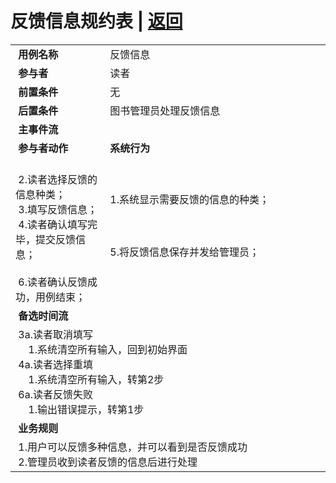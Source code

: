 # 反馈信息规约表 | [返回](../README.md)
<table>
    <tr>
        <td width="150"> <b>&nbsp;用例名称</b></td>
        <td colspan="2" width="500">&nbsp;反馈信息</td>
    </tr>
    <tr>
        <td width="150"> <b>&nbsp;参与者</b></td>
        <td colspan="2" width="500">&nbsp;读者</td>
    </tr>
    <tr>
        <td width="150"> <b>&nbsp;前置条件</b></td>
        <td colspan="2" width="500">&nbsp;无</td>
    </tr>
    <tr>
        <td width="150"> <b>&nbsp;后置条件</b></td>
        <td colspan="2" width="500">&nbsp;图书管理员处理反馈信息</td>
    </tr>
    <tr>
        <td colspan="3" width="150"> <b>&nbsp;主事件流</b></td>
    </tr>
    <tr>
        <td colspan="2" width="200"> <b>&nbsp;参与者动作</b></td>
        <td width="400"> <b>&nbsp;系统行为</b></td>
    </tr>
    <tr>
        <td colspan="2" width="200">
            <span>&nbsp;</span>
            <br>
            <span>&nbsp;2.读者选择反馈的信息种类；</span>
            <br>
            <span>&nbsp;3.填写反馈信息；</span>
            <br>
            <span>&nbsp;4.读者确认填写完毕，提交反馈信息；</span>
            <br>
            <span>&nbsp;</span>
            <br>
            <span>&nbsp;6.读者确认反馈成功，用例结束；</span>
            <br>
        </td>
        <td width="400">
            <span>&nbsp;1.系统显示需要反馈的信息的种类；</span>
            <br>
            <span>&nbsp;</span>
            <br>
            <span>&nbsp;</span>
            <br>
            <span>&nbsp;</span>
            <br>
            <span>&nbsp;5.将反馈信息保存并发给管理员；</span>
            <br>
            <span>&nbsp;</span>
        </td>
    </tr>
    <tr>
        <td colspan="3" width="150"> <b>&nbsp;备选时间流</b></td>
    </tr>
    <tr>
        <td colspan="3" width="150">
            <span>&nbsp;3a.读者取消填写</span>
            <br>
            <span>&nbsp;&emsp;1.系统清空所有输入，回到初始界面</span>
            <br>
            <span>&nbsp;4a.读者选择重填</span>
            <br>
            <span>&nbsp;&emsp;1.系统清空所有输入，转第2步</span>
            <br>
            <span>&nbsp;6a.读者反馈失败</span>
            <br>
            <span>&nbsp;&emsp;1.输出错误提示，转第1步</span>
        </td>
    </tr>
    <tr>
        <td colspan="3" width="150"> <b>&nbsp;业务规则</b></td>
    </tr>
    <tr>
        <td colspan="3" width="150">
            <span>&nbsp;1.用户可以反馈多种信息，并可以看到是否反馈成功</span>
            <br>
            <span>&nbsp;2.管理员收到读者反馈的信息后进行处理</span>
        </td>
    </tr>
</table>